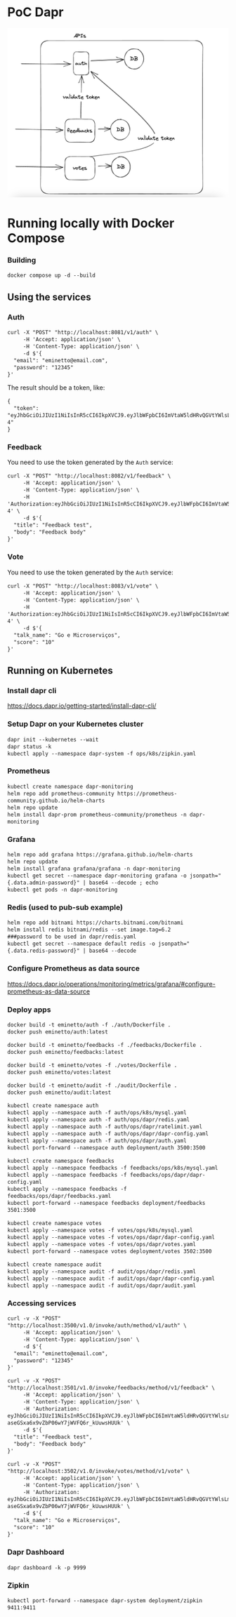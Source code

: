 # PoC Dapr

![APIs](resources/apis.png)

# Running locally with Docker Compose

### Building

```
docker compose up -d --build
```

## Using the services

### Auth

```
curl -X "POST" "http://localhost:8081/v1/auth" \
     -H 'Accept: application/json' \
     -H 'Content-Type: application/json' \
     -d $'{
  "email": "eminetto@email.com",
  "password": "12345"
}'

```

The result should be a token, like:

```
{
  "token": "eyJhbGciOiJIUzI1NiIsInR5cCI6IkpXVCJ9.eyJlbWFpbCI6ImVtaW5ldHRvQGVtYWlsLmNvbSIsImV4cCI6MTY4MTM0ODQ3MSwiaWF0IjoxNjgxMzQ0ODQxLCJuYmYiOjE2ODEzNDQ4NDF9.GdUiLYqrXeUZNIgHDhGDhGIV1NpN941UiFBqgvSoS-4"
}
```

### Feedback

You need to use the token generated by the ```Auth``` service:

```
curl -X "POST" "http://localhost:8082/v1/feedback" \
     -H 'Accept: application/json' \
     -H 'Content-Type: application/json' \
	 -H 'Authorization:eyJhbGciOiJIUzI1NiIsInR5cCI6IkpXVCJ9.eyJlbWFpbCI6ImVtaW5ldHRvQGVtYWlsLmNvbSIsImV4cCI6MTY4MTM0ODQ3MSwiaWF0IjoxNjgxMzQ0ODQxLCJuYmYiOjE2ODEzNDQ4NDF9.GdUiLYqrXeUZNIgHDhGDhGIV1NpN941UiFBqgvSoS-4' \
     -d $'{
  "title": "Feedback test",
  "body": "Feedback body"
}'
```

### Vote

You need to use the token generated by the ```Auth``` service:

```
curl -X "POST" "http://localhost:8083/v1/vote" \
     -H 'Accept: application/json' \
     -H 'Content-Type: application/json' \
	 -H 'Authorization:eyJhbGciOiJIUzI1NiIsInR5cCI6IkpXVCJ9.eyJlbWFpbCI6ImVtaW5ldHRvQGVtYWlsLmNvbSIsImV4cCI6MTY4MTM0ODQ3MSwiaWF0IjoxNjgxMzQ0ODQxLCJuYmYiOjE2ODEzNDQ4NDF9.GdUiLYqrXeUZNIgHDhGDhGIV1NpN941UiFBqgvSoS-4' \
     -d $'{
  "talk_name": "Go e Microserviços",
  "score": "10"
}'
```


## Running on Kubernetes

### Install dapr cli

https://docs.dapr.io/getting-started/install-dapr-cli/

### Setup Dapr on your Kubernetes cluster

```
dapr init --kubernetes --wait
dapr status -k
kubectl apply --namespace dapr-system -f ops/k8s/zipkin.yaml
```

### Prometheus

```
kubectl create namespace dapr-monitoring
helm repo add prometheus-community https://prometheus-community.github.io/helm-charts
helm repo update
helm install dapr-prom prometheus-community/prometheus -n dapr-monitoring
```

### Grafana

```
helm repo add grafana https://grafana.github.io/helm-charts
helm repo update
helm install grafana grafana/grafana -n dapr-monitoring
kubectl get secret --namespace dapr-monitoring grafana -o jsonpath="{.data.admin-password}" | base64 --decode ; echo
kubectl get pods -n dapr-monitoring
```

### Redis (used to pub-sub example)

```
helm repo add bitnami https://charts.bitnami.com/bitnami
helm install redis bitnami/redis --set image.tag=6.2
###password to be used in dapr/redis.yaml
kubectl get secret --namespace default redis -o jsonpath="{.data.redis-password}" | base64 --decode
```

### Configure Prometheus as data source

https://docs.dapr.io/operations/monitoring/metrics/grafana/#configure-prometheus-as-data-source


### Deploy apps

```
docker build -t eminetto/auth -f ./auth/Dockerfile .
docker push eminetto/auth:latest
```

```
docker build -t eminetto/feedbacks -f ./feedbacks/Dockerfile .
docker push eminetto/feedbacks:latest
```

```
docker build -t eminetto/votes -f ./votes/Dockerfile .
docker push eminetto/votes:latest
```

```
docker build -t eminetto/audit -f ./audit/Dockerfile .
docker push eminetto/audit:latest
```

```
kubectl create namespace auth
kubectl apply --namespace auth -f auth/ops/k8s/mysql.yaml
kubectl apply --namespace auth -f auth/ops/dapr/redis.yaml
kubectl apply --namespace auth -f auth/ops/dapr/ratelimit.yaml
kubectl apply --namespace auth -f auth/ops/dapr/dapr-config.yaml
kubectl apply --namespace auth -f auth/ops/dapr/auth.yaml
kubectl port-forward --namespace auth deployment/auth 3500:3500
```

```
kubectl create namespace feedbacks
kubectl apply --namespace feedbacks -f feedbacks/ops/k8s/mysql.yaml
kubectl apply --namespace feedbacks -f feedbacks/ops/dapr/dapr-config.yaml
kubectl apply --namespace feedbacks -f feedbacks/ops/dapr/feedbacks.yaml
kubectl port-forward --namespace feedbacks deployment/feedbacks 3501:3500
```

```
kubectl create namespace votes
kubectl apply --namespace votes -f votes/ops/k8s/mysql.yaml
kubectl apply --namespace votes -f votes/ops/dapr/dapr-config.yaml
kubectl apply --namespace votes -f votes/ops/dapr/votes.yaml
kubectl port-forward --namespace votes deployment/votes 3502:3500
```

```
kubectl create namespace audit
kubectl apply --namespace audit -f audit/ops/dapr/redis.yaml
kubectl apply --namespace audit -f audit/ops/dapr/dapr-config.yaml
kubectl apply --namespace audit -f audit/ops/dapr/audit.yaml
```

### Accessing services

```
curl -v -X "POST" "http://localhost:3500/v1.0/invoke/auth/method/v1/auth" \
     -H 'Accept: application/json' \
     -H 'Content-Type: application/json' \
     -d $'{
  "email": "eminetto@email.com",
  "password": "12345"
}'
```

```
curl -v -X "POST" "http://localhost:3501/v1.0/invoke/feedbacks/method/v1/feedback" \
     -H 'Accept: application/json' \
     -H 'Content-Type: application/json' \
	 -H 'Authorization: eyJhbGciOiJIUzI1NiIsInR5cCI6IkpXVCJ9.eyJlbWFpbCI6ImVtaW5ldHRvQGVtYWlsLmNvbSIsImV4cCI6MTY4MjY5MDY5MiwiaWF0IjoxNjgyNjg3MDYyLCJuYmYiOjE2ODI2ODcwNjJ9.KSZ9dW-aseGSxa6x9vZbP06wY7jWVFQ6r_kUuwsHUUk' \
     -d $'{
  "title": "Feedback test",
  "body": "Feedback body"
}'
```

```
curl -v -X "POST" "http://localhost:3502/v1.0/invoke/votes/method/v1/vote" \
     -H 'Accept: application/json' \
     -H 'Content-Type: application/json' \
	 -H 'Authorization: eyJhbGciOiJIUzI1NiIsInR5cCI6IkpXVCJ9.eyJlbWFpbCI6ImVtaW5ldHRvQGVtYWlsLmNvbSIsImV4cCI6MTY4MjY5MDY5MiwiaWF0IjoxNjgyNjg3MDYyLCJuYmYiOjE2ODI2ODcwNjJ9.KSZ9dW-aseGSxa6x9vZbP06wY7jWVFQ6r_kUuwsHUUk' \
     -d $'{
  "talk_name": "Go e Microserviços",
  "score": "10"
}'

```
### Dapr Dashboard

```
dapr dashboard -k -p 9999
```

### Zipkin

```
kubectl port-forward --namespace dapr-system deployment/zipkin 9411:9411
```
